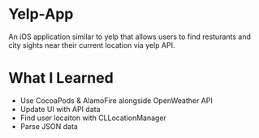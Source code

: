 # Yelp-App

An iOS application similar to yelp that allows users to find resturants and city sights near their current location via yelp API.

# What I Learned

* Use CocoaPods & AlamoFire alongside OpenWeather API
* Update UI with API data
* Find user locaiton with CLLocationManager
* Parse JSON data
